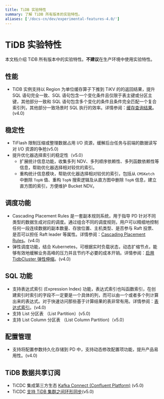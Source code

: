 ```yaml
---
title: TiDB 实验特性
summary: 了解 TiDB 所有版本的实验特性。
aliases: ['/docs-cn/dev/experimental-features-4.0/']
---
```


# TiDB 实验特性

本文档介绍 TiDB 所有版本中的实验特性。**不建议**在生产环境中使用实验特性。

## 性能

+ TiDB 实例支持以 Region 为单位缓存算子下推到 TiKV 的的返回结果，提升 SQL 语句完全一致、SQL 语句包含一个变化条件且仅限于表主键或分区主键，其他部分一致和 SQL 语句包含多个变化的条件且条件完全匹配一个复合索引列，其他部分一致场景时 SQL 执行的效率。详情参阅：[缓存查询结果](/coprocessor-cache.md)。(v4.0)

## 稳定性

+ TiFlash 限制压缩或整理数据占用 I/O 资源，缓解后台任务与前端的数据读写对 I/O 资源的争抢(v5.0)
+ 提升优化器选择索引的稳定性（v5.0）
  + 扩展统计信息功能，收集多列 NDV、多列顺序依赖性、多列函数依赖性等信息，帮助优化器选择相对较优的索引。
  + 重构统计信息模块，帮助优化器选择相对较优的索引，包括从 `CMSKetch` 中删除 `TopN` 值、重构 `TopN` 搜索逻辑及从直方图中删除 `TopN` 信息，建立直方图的索引，方便维护 Bucket NDV。

## 调度功能

+ Cascading Placement Rules 是一套副本规则系统，用于指导 PD 针对不同类型的数据生成对应的调度。通过组合不同的调度规则，用户可以精细地控制任何一段连续数据的副本数量、存放位置、主机类型、是否参与 Raft 投票、是否可以担任 Raft leader 等属性。详情参阅：[Cascading Placement Rules](/configure-placement-rules.md)。(v4.0)
+ 弹性调度功能，结合 Kubernetes，可根据实时负载状态，动态扩缩节点，能够有效地缓解业务高峰的压力并且节约不必要的成本开销。详情参阅：[启用 TidbCluster 弹性伸缩](https://docs.pingcap.com/zh/tidb-in-kubernetes/stable/enable-tidb-cluster-auto-scaling)。(v4.0)

## SQL 功能

+ 支持表达式索引 (Expression Index) 功能，表达式索引也叫函数索引，在创建索引时索引的字段不一定要是一个具体的列，而可以由一个或者多个列计算出来的表达式。对于快速访问那些基于计算结果的表非常有用。详情参阅：[表达式索引](/sql-statements/sql-statement-create-index.md)。(v4.0)
+ 支持 List 分区表 （List Partition）(v5.0)
+ 支持 List Column 分区表 （List Column Partition)（v5.0）

## 配置管理

+ 支持将配置参数持久化存储到 PD 中，支持动态修改配置项功能，提升产品易用性。(v4.0)

## TiDB 数据共享订阅

+ TiCDC 集成第三方生态 [Kafka Connect (Confluent Platform)](/integrate-confluent-using-ticdc#tidb-集成-confluent-platform-快速上手指南) (v5.0)
+ TiCDC [支持 TiDB 集群之间环形同步](/ticdc/manage-ticdc.md#环形同步)(v5.0)
